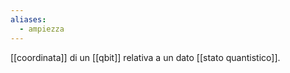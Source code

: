```yaml
---
aliases:
  - ampiezza
---
```



[[coordinata]] di un [[qbit]] relativa a un dato [[stato quantistico]].
